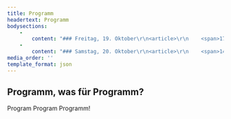 ```yaml
---
title: Programm
headertext: Programm
bodysections:
    -
        content: "### Freitag, 19. Oktober\r\n<article>\r\n    <span>17:00</span>\r\n    <h5>Führungen</h5>\r\n    für Familie & Freunde<br>\r\n    <em>Foyer</em> · <abbr>Haus D</abbr>\r\n</article>\r\n<article>\r\n    <span>18:00</span>\r\n    <h5>Festakt</h5>\r\n    der Design&shy;studien&shy;gänge<br><abbr title=\"Produktdesign\">PD</abbr>, <abbr title=\"Interfacedesign\">ID</abbr>, <abbr title=\"Kommunikationsdesign\">KD</abbr> und <abbr>Master Design</abbr><br>\r\n    <em>Großer Hör&shy;saal</em> · <abbr>Haupt&shy;ge&shy;bäude</abbr>\r\n</article>"
    -
        content: "### Samstag, 20. Oktober\r\n<article>\r\n    <span>14:00</span>\r\n    <h5>Alumni-Treffen</h5>\r\n    der Europäischen Medienwissenschaft<br>\r\n    <em>Foyer</em> · <abbr>Haus D</abbr>\r\n</article>\r\n<article>\r\n    <span>15:00 —</span>\r\n    <h5>18:00 Symposium</h5>\r\n    <em>Das [Un]Mögliche</em> –\r\n    orga&shy;ni&shy;siert von Stu&shy;dieren&shy;den der Euro&shy;pä&shy;ischen Medien&shy;wissen&shy;schaft<br>\r\n    <em>Raum 011</em> · <abbr>Haus D</abbr>\r\n</article>\r\n<article>\r\n    <span>19:00</span>\r\n    <h5>Festakt</h5>\r\n     der Euro&shy;pä&shy;ischen Medien&shy;wissen&shy;schaft<br>\r\n    <em>Raum 011</em> · <abbr>Haus D</abbr>\r\n</article>"
media_order: ''
template_format: json
---
```


## Programm, was für Programm?
Program Program Programm!